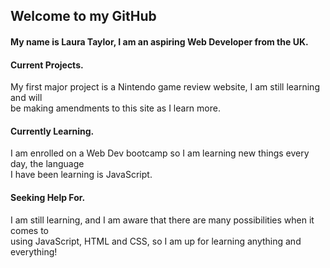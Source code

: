 ## Welcome to my GitHub
#### My name is Laura Taylor, I am an aspiring Web Developer from the UK.

#### Current Projects.
My first major project is a Nintendo game review website, I am still learning and will <br>
be making amendments to this site as I learn more. 

#### Currently Learning.
I am enrolled on a Web Dev bootcamp so I am learning new things every day, the language <br>
I have been learning is JavaScript.

#### Seeking Help For. 
I am still learning, and I am aware that there are many possibilities when it comes to <br>
using JavaScript, HTML and CSS, so I am up for learning anything and everything!




<!--
**VGNavi/VGNavi** is a ✨ _special_ ✨ repository because its `README.md` (this file) appears on your GitHub profile.

Here are some ideas to get you started:

- 🔭 I’m currently working on ...
- 🌱 I’m currently learning ...
- 👯 I’m looking to collaborate on ...
- 🤔 I’m looking for help with ...
- 💬 Ask me about ...
- 📫 How to reach me: ...
- 😄 Pronouns: ...
- ⚡ Fun fact: ...
-->
